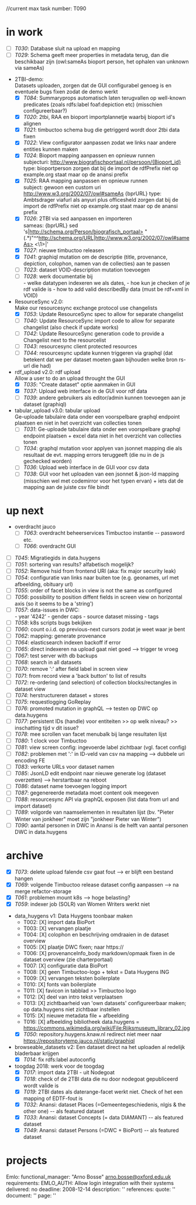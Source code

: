 //current max task number: T090

# in work
  - [ ] *T030*: Database sluit na upload en mapping
  - [ ] *T029*: Schema geeft meer properties in metadata terug, dan die beschikbaar zijn (owl:sameAs bioport person, het ophalen van unknown via sameAs)
  - 2TBI-demo:<br>
    Datasets uploaden, zorgen dat de GUI configurabel genoeg is en eventuele bugs fixen zodat de demo werkt
    - [X] *T084*: Summaryprops automatisch laten terugvallen op well-known predicates (zoals rdfs:label foaf:depiction etc) (misschien configureerbaar?)
    - [X] *T020*: 2tbi, RAA en bioport importplannetje waarbij bioport id's alignen
    - [X] *T021*: timbuctoo schema bug die getriggerd wordt door 2tbi data fixen
    - [X] *T022*: View configurator aanpassen zodat we links naar andere entities kunnen maken
    - [X] *T024*: Bioport mapping aanpassen en opnieuw runnen<br>
                subjecturi: http://www.biografischportaal.nl/persoon/{Bioport_id}
                type: bioportperson
                zorgen dat bij de import de rdfPrefix niet op example.org staat maar op de anansi prefix
    - [X] *T025*: RAA mapping aanpassen en opnieuw runnen<br>
                subject: gewoon een custom uri
                http://www.w3.org/2002/07/owl#sameAs {bprURL}
                type: Ambtsdrager
                viafurl als anyuri
                plus officesheld
                zorgen dat bij de import de rdfPrefix niet op example.org staat maar op de anansi prefix
    - [X] *T026*: 2TBI via sed aanpassen en importeren<br>
                sameas: {bprURL}
                sed 's|http://schema.org/Person/biografisch_portaal> "\(.*\)"^^<http://schema.org/URL>|http://www.w3.org/2002/07/owl#sameAs> <\1>|'
    - [X] *T027*: nieuwe timbuctoo releasen
    - [X] *T041*: graphiql mutation om de descriptie (title, provenance, depiction, colophon, namen van de collecties) aan te passen
    - [ ] *T023*: dataset VOID-description mutation toevoegen
    - [ ] *T028*: werk documentatie bij<br>
                - welke datatypen indexeren we als dates, 
                - hoe kun je checken of je rdf valide is
                - how to add valid describedBy data (must be rdf+xml in VOID)
  - ResourceSync v2.0:<br>
    Make our resourcesync exchange protocol use changelists
    - [X] *T053*: Update ResourceSync spec to allow for separate changelist
    - [ ] *T040*: Update ResourceSync import code to allow for separate changelist (also check if update works)
    - [ ] *T042*: Update ResourceSync generation code to provide a Changelist next to the resourcelist
    - [ ] *T043*: resourcesync client protected resources
    - [ ] *T044*: resourcesync update kunnen triggeren via graphql (dat betekent dat we per dataset moeten gaan bijhouden welke bron rs-url die had)
  - rdf_upload v2.0: rdf upload<br>
    Allow a user to do an upload throught the GUI
    - [X] *T035*: "Create dataset" optie aanmaken in GUI
    - [X] *T037*: Upload web interface in de GUI voor rdf data
    - [ ] *T039*: andere gebruikers als editor/admin kunnen toevoegen aan je dataset (graphiql)
  - tabular_upload v3.0: tabular upload<br>
    Ge-uploade tabulaire data onder een voorspelbare graphql endpoint plaatsen en niet in het overzicht van collecties tonen
    - [ ] *T031*: Ge-uploade tabulaire data onder een voorspelbare graphql endpoint plaatsen + excel data niet in het overzicht van collecties tonen
    - [ ] *T034*: graphql mutation voor applyen van jsonnet mapping die als resultaat de evt. mapping errors teruggeeft (die nu in de js gechecked worden)
    - [ ] *T036*: Upload web interface in de GUI voor csv data
    - [ ] *T038*: GUI voor het uploaden van een jsonnet & json-ld mapping (misschien wel met codemirror voor het typen ervan) + iets dat de mapping aan de juiste csv file bindt

# up next
  - overdracht jauco
    - [ ] *T063*: overdracht beheerservices Timbuctoo instantie -- password etc.
    - [ ] *T066*: overdracht GUI
  - [ ] *T045*: Migratiegids in data.huygens
  - [ ] *T051*: sortering van results? alfabetisch mogelijk?
  - [ ] *T052*: Remove hsid from frontend URI (aka: fix major security leak)
  - [ ] *T054*: configuratie van links naar buiten toe (e.g. geonames, url met afbeelding, obituary url)
  - [ ] *T055*: order of facet blocks in view is not the same as configured
  - [ ] *T056*: possibility to position diffent fields in screen view on horizontal axis (so it seems to be a 'string')
  - [ ] *T057*: data-issues in DWC:<br>
              - year '4242'
              - gender caps
              - source dataset missing
              - <html> tags
  - [ ] *T058*: k8s scripts bugs bekijken
  - [ ] *T060*: count o.i.d. op previous-next cursors zodat je weet waar je bent
  - [ ] *T062*: mapping: generate provenance
  - [ ] *T064*: elasticsearch indexen backoff if error
  - [ ] *T065*: direct indexeren na upload gaat niet goed --> trigger te vroeg
  - [ ] *T067*: test server with db backups
  - [ ] *T068*: search in all datasets
  - [ ] *T070*: remove ':' after field label in screen view
  - [ ] *T071*: from record view a 'back button' to list of results
  - [ ] *T072*: re-ordering (and selection) of collection blocks/rectangles in dataset view 
  - [ ] *T074*: herstructureren dataset + stores
  - [ ] *T075*: requestlogging GoReplay
  - [ ] *T076*: promoted mutation in graphQL --> testen op DWC op data.huygens
  - [ ] *T077*: persistent IDs (handle) voor entiteiten >> op welk niveau? >> inschatting tijd v dit issue?
  - [ ] *T078*: mee scrollen van facet menubalk bij lange resultaten lijst
  - [ ] *T080*: 1 clock voor Timbuctoo
  - [ ] *T081*: view screen config: ingevoerde label zichtbaar (vgl. facet config)
  - [ ] *T082*: problemen met ':' in ID-veld van csv na mapping --> dubbele uri encoding FE
  - [ ] *T083*: verkorte URLs voor dataset namen
  - [ ] *T085*: JsonLD edit endpoint naar nieuwe generate log (dataset overzetten) --> herstartbaar na reboot
  - [ ] *T086*: dataset name toevoegen logging import
  - [ ] *T087*: gegenereerde metadata moet content ook meegeven 
  - [ ] *T088*: resourcesync API via graphQL exposen (list data from url and import dataset)
  - [ ] *T089*: volgorde van naamselementen in resultaten lijst (bv. "Pieter Winter van jonkheer" moet zijn "jonkheer Pieter van Winter")
  - [ ] *T090*: aantal personen in DWC in Anansi is de helft van aantal personen DWC in data.huygens 

# archive
  - [X] *T073*: delete upload falende csv gaat fout --> er blijft een bestand hangen
  - [X] *T069*: volgende Timbuctoo release dataset config aanpassen --> na merge refactor-storage
  - [X] *T061*: problemen mount k8s --> hoge belasting?
  - [X] *T059*: indexer job (SOLR) van Women Writers werkt niet
  - data_huygens v1: Data Huygens toonbaar maken
    - T002: [X] import data BioPort
    - T003: [X] vervangen plaatje
    - T004: [X] colophon en beschrijving omdraaien in de dataset overview
    - T005: [X] plaatje DWC fixen; naar https://
    - T006: [X] provenanceInfo_body markdown/opmaak fixen in de dataset overview (zie charterportaal)
    - T007: [X] configuratie data BioPort
    - T008: [X] geen Timbuctoo-logo + tekst = Data Huygens ING
    - T009: [X] vervangen teksten boilerplate
    - T010: [X] fonts van boilerplate
    - T011: [X] favicon in tabblad >> Timbuctoo logo
    - T012: [X] deel van intro tekst verplaatsen
    - T013: [X] zichtbaarheid van 'own datasets' configureerbaar maken; op data.huygens niet zichtbaar instellen
    - T015: [X] nieuwe metadata file + afbeelding
    - T016: [X] afbeelding bibliotheek data.huygens = https://commons.wikimedia.org/wiki/File:Rijksmuseum_library_02.jpg
    - [X] *T050*: repository.huygens.knaw.nl redirect niet meer naar https://repositorytemp.jauco.nl/static/graphiql

  - browseable_datasets v2: Een dataset direct na het uploaden al redelijk bladerbaar krijgen
    - [X] *T014*: fix rdfs:label autoconfig

  - toogdag 2018: werk voor de toogdag
    - [X] *T017*: import data 2TBI - uit Nodegoat
    - [X] *T018*: check of de 2TBI data die nu door nodegoat gepubliceerd wordt valide is
    - [X] *T019*: 2TBI dates als daterange-facet werkt niet. Check of het een mapping of EDTF-fout is
    - [X] *T032*: Anansi: dataset Places (=Gemeentegeschiedenis, nlgis & the other one) -- als featured dataset
    - [X] *T033*: Anansi: dataset Concepts (= data DIAMANT) -- als featured dataset
    - [X] *T049*: Anansi: dataset Persons (=DWC + BioPort) -- als featured dataset

# projects
  Emlo:
    functional_manager: "Arno Bosse" <arno.bosse@oxford.edu.uk>
    requirements:
      EMLO_AUTH: Allow login integration with their systems
        delivered: no
        deadline: 2008-12-14
        description: ''
        references:
          quote: ''
          document: ''
          page: ''
